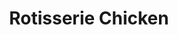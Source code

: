 ---
title: "Rotisserie Chicken"
description: "Tender chicken breast with wing on, cooked to perfection. Includes a garden salad, & homemade gravy, & a choice of house cut fries or rice pilaf. "
price_s: ""
price_l: "16.50"
price_lg: ""
weight: "3"
hidden: true
---